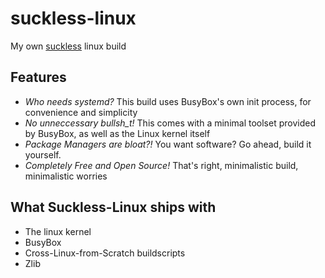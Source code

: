 # suckless-linux
My own [suckless](https://suckless.org/philosophy/) linux build

## Features

- *Who needs systemd?* This build uses BusyBox's own init process, for convenience and simplicity
- *No unneccessary bullsh_t!* This comes with a minimal toolset provided by BusyBox, as well as the Linux kernel itself
- *Package Managers are bloat?!* You want software? Go ahead, build it yourself. 
- *Completely Free and Open Source!* That's right, minimalistic build, minimalistic worries


## What Suckless-Linux ships with

- The linux kernel
- BusyBox
- Cross-Linux-from-Scratch buildscripts
- Zlib
